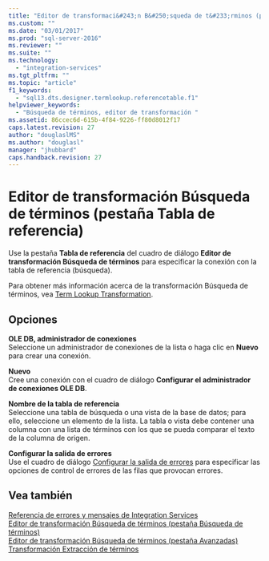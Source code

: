 ```yaml
---
title: "Editor de transformaci&#243;n B&#250;squeda de t&#233;rminos (pesta&#241;a Tabla de referencia) | Microsoft Docs"
ms.custom: ""
ms.date: "03/01/2017"
ms.prod: "sql-server-2016"
ms.reviewer: ""
ms.suite: ""
ms.technology: 
  - "integration-services"
ms.tgt_pltfrm: ""
ms.topic: "article"
f1_keywords: 
  - "sql13.dts.designer.termlookup.referencetable.f1"
helpviewer_keywords: 
  - "Búsqueda de términos, editor de transformación "
ms.assetid: 86ccec6d-615b-4f84-9226-ff80d8012f17
caps.latest.revision: 27
author: "douglaslMS"
ms.author: "douglasl"
manager: "jhubbard"
caps.handback.revision: 27
---
```

# Editor de transformaci&#243;n B&#250;squeda de t&#233;rminos (pesta&#241;a Tabla de referencia)
  Use la pestaña **Tabla de referencia** del cuadro de diálogo **Editor de transformación Búsqueda de términos** para especificar la conexión con la tabla de referencia (búsqueda).  
  
 Para obtener más información acerca de la transformación Búsqueda de términos, vea [Term Lookup Transformation](../../../integration-services/data-flow/transformations/term-lookup-transformation.md).  
  
## Opciones  
 **OLE DB, administrador de conexiones**  
 Seleccione un administrador de conexiones de la lista o haga clic en **Nuevo** para crear una conexión.  
  
 **Nuevo**  
 Cree una conexión con el cuadro de diálogo **Configurar el administrador de conexiones OLE DB**.  
  
 **Nombre de la tabla de referencia**  
 Seleccione una tabla de búsqueda o una vista de la base de datos; para ello, seleccione un elemento de la lista. La tabla o vista debe contener una columna con una lista de términos con los que se pueda comparar el texto de la columna de origen.  
  
 **Configurar la salida de errores**  
 Use el cuadro de diálogo [Configurar la salida de errores](../Topic/Configure%20Error%20Output.md) para especificar las opciones de control de errores de las filas que provocan errores.  
  
## Vea también  
 [Referencia de errores y mensajes de Integration Services](../../../integration-services/integration-services-error-and-message-reference.md)   
 [Editor de transformación Búsqueda de términos &#40;pestaña Búsqueda de términos&#41;](../../../integration-services/data-flow/transformations/term-lookup-transformation-editor-term-lookup-tab.md)   
 [Editor de transformación Búsqueda de términos &#40;pestaña Avanzadas&#41;](../../../integration-services/data-flow/transformations/term-lookup-transformation-editor-advanced-tab.md)   
 [Transformación Extracción de términos](../../../integration-services/data-flow/transformations/term-extraction-transformation.md)  
  
  